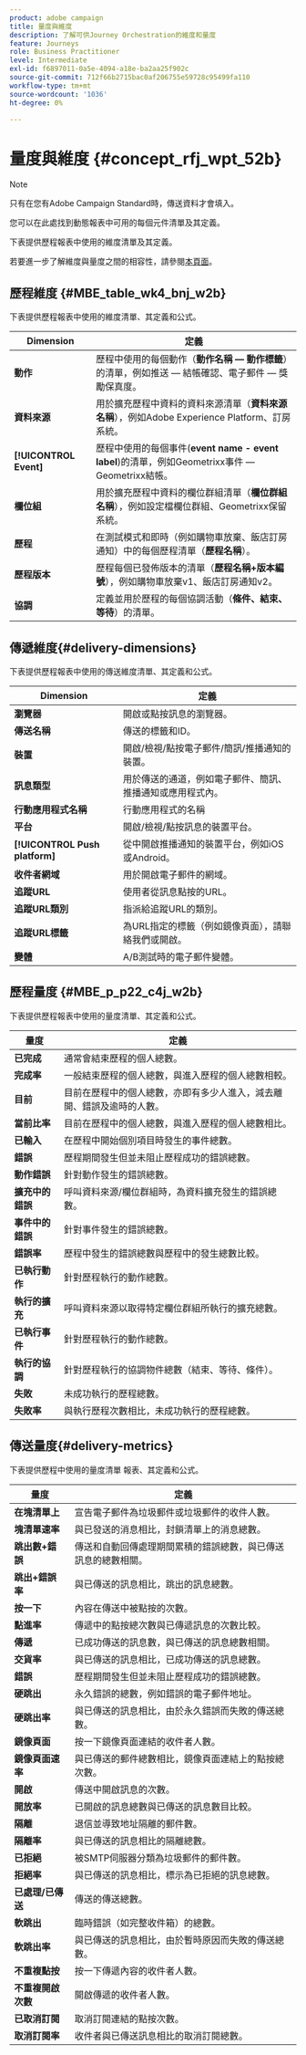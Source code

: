 ```yaml
---
product: adobe campaign
title: 量度與維度
description: 了解可供Journey Orchestration的維度和量度
feature: Journeys
role: Business Practitioner
level: Intermediate
exl-id: f6897011-0a5e-4094-a18e-ba2aa25f902c
source-git-commit: 712f66b2715bac0af206755e59728c95499fa110
workflow-type: tm+mt
source-wordcount: '1036'
ht-degree: 0%

---
```


# 量度與維度 {#concept_rfj_wpt_52b}

>[!NOTE]
>
>只有在您有Adobe Campaign Standard時，傳送資料才會填入。

您可以在此處找到動態報表中可用的每個元件清單及其定義。

下表提供歷程報表中使用的維度清單及其定義。

若要進一步了解維度與量度之間的相容性，請參閱[本頁面](../assets/do-not-localize/dynamic_report_compatibility_journey.pdf)。

## 歷程維度 {#MBE_table_wk4_bnj_w2b}

下表提供歷程報表中使用的維度清單、其定義和公式。

| Dimension | 定義 |
|--- |--- |
| **動作** | 歷程中使用的每個動作（**動作名稱 — 動作標籤**）的清單，例如推送 — 結帳確認、電子郵件 — 獎勵保真度。 |
| **資料來源** | 用於擴充歷程中資料的資料來源清單（**資料來源名稱**），例如Adobe Experience Platform、訂房系統。 |
| **[!UICONTROL Event]** | 歷程中使用的每個事件(**event name - event label**)的清單，例如Geometrixx事件 — Geometrixx結帳。 |
| **欄位組** | 用於擴充歷程中資料的欄位群組清單（**欄位群組名稱**），例如設定檔欄位群組、Geometrixx保留系統。 |
| **歷程** | 在測試模式和即時（例如購物車放棄、飯店訂房通知）中的每個歷程清單（**歷程名稱**）。 |
| **歷程版本** | 歷程每個已發佈版本的清單（**歷程名稱+版本編號**），例如購物車放棄v1、飯店訂房通知v2。 |
| **協調** | 定義並用於歷程的每個協調活動（**條件、結束、等待**）的清單。 |

## 傳遞維度{#delivery-dimensions}

下表提供歷程報表中使用的傳送維度清單、其定義和公式。

| Dimension | 定義 |
|--- |--- |
| **瀏覽器** | 開啟或點按訊息的瀏覽器。 |
| **傳送名稱** | 傳送的標籤和ID。 |
| **裝置** | 開啟/檢視/點按電子郵件/簡訊/推播通知的裝置。 |
| **訊息類型** | 用於傳送的通道，例如電子郵件、簡訊、推播通知或應用程式內。 |
| **行動應用程式名稱** | 行動應用程式的名稱 |
| **平台** | 開啟/檢視/點按訊息的裝置平台。 |
| **[!UICONTROL Push platform]** | 從中開啟推播通知的裝置平台，例如iOS或Android。 |
| **收件者網域** | 用於開啟電子郵件的網域。 |
| **追蹤URL** | 使用者從訊息點按的URL。 |
| **追蹤URL類別** | 指派給追蹤URL的類別。 |
| **追蹤URL標籤** | 為URL指定的標籤（例如鏡像頁面），請聯絡我們或開啟。 |
| **變體** | A/B測試時的電子郵件變體。 |

## 歷程量度 {#MBE_p_p22_c4j_w2b}

下表提供歷程報表中使用的量度清單、其定義和公式。

| 量度 | 定義 |
|--- |---|
| **已完成** | 通常會結束歷程的個人總數。 |
| **完成率** | 一般結束歷程的個人總數，與進入歷程的個人總數相較。 |
| **目前** | 目前在歷程中的個人總數，亦即有多少人進入，減去離開、錯誤及逾時的人數。 |
| **當前比率** | 目前在歷程中的個人總數，與進入歷程的個人總數相比。 |
| **已輸入** | 在歷程中開始個別項目時發生的事件總數。 |
| **錯誤** | 歷程期間發生但並未阻止歷程成功的錯誤總數。 |
| **動作錯誤** | 針對動作發生的錯誤總數。 |
| **擴充中的錯誤** | 呼叫資料來源/欄位群組時，為資料擴充發生的錯誤總數。 |
| **事件中的錯誤** | 針對事件發生的錯誤總數。 |
| **錯誤率** | 歷程中發生的錯誤總數與歷程中的發生總數比較。 |
| **已執行動作** | 針對歷程執行的動作總數。 |
| **執行的擴充** | 呼叫資料來源以取得特定欄位群組所執行的擴充總數。 |
| **已執行事件** | 針對歷程執行的動作總數。 |
| **執行的協調** | 針對歷程執行的協調物件總數（結束、等待、條件）。 |
| **失敗** | 未成功執行的歷程總數。 |
| **失敗率** | 與執行歷程次數相比，未成功執行的歷程總數。 |

## 傳送量度{#delivery-metrics}

下表提供歷程中使用的量度清單
報表、其定義和公式。

| 量度 | 定義 |
|--- |--- |
| **在塊清單上** | 宣告電子郵件為垃圾郵件或垃圾郵件的收件人數。 |
| **塊清單速率** | 與已發送的消息相比，封鎖清單上的消息總數。 |
| **跳出數+錯誤** | 傳送和自動回傳處理期間累積的錯誤總數，與已傳送訊息的總數相關。 |
| **跳出+錯誤率** | 與已傳送的訊息相比，跳出的訊息總數。 |
| **按一下** | 內容在傳送中被點按的次數。 |
| **點進率** | 傳遞中的點按總次數與已傳遞訊息的次數比較。 |
| **傳遞** | 已成功傳送的訊息數，與已傳送的訊息總數相關。 |
| **交貨率** | 與已傳送的訊息相比，已成功傳送的訊息總數。 |
| **錯誤** | 歷程期間發生但並未阻止歷程成功的錯誤總數。 |
| **硬跳出** | 永久錯誤的總數，例如錯誤的電子郵件地址。 |
| **硬跳出率** | 與已傳送的訊息相比，由於永久錯誤而失敗的傳送總數。 |
| **鏡像頁面** | 按一下鏡像頁面連結的收件者人數。 |
| **鏡像頁面速率** | 與已傳送的郵件總數相比，鏡像頁面連結上的點按總次數。 |
| **開啟** | 傳送中開啟訊息的次數。 |
| **開放率** | 已開啟的訊息總數與已傳送的訊息數目比較。 |
| **隔離** | 退信並導致地址隔離的郵件數。 |
| **隔離率** | 與已傳送的訊息相比的隔離總數。 |
| **已拒絕** | 被SMTP伺服器分類為垃圾郵件的郵件數。 |
| **拒絕率** | 與已傳送的訊息相比，標示為已拒絕的訊息總數。 |
| **已處理/已傳送** | 傳送的傳送總數。 |
| **軟跳出** | 臨時錯誤（如完整收件箱）的總數。 |
| **軟跳出率** | 與已傳送的訊息相比，由於暫時原因而失敗的傳送總數。 |
| **不重複點按** | 按一下傳遞內容的收件者人數。 |
| **不重複開啟次數** | 開啟傳遞的收件者人數。 |
| **已取消訂閱** | 取消訂閱連結的點按次數。 |
| **取消訂閱率** | 收件者與已傳送訊息相比的取消訂閱總數。 |

